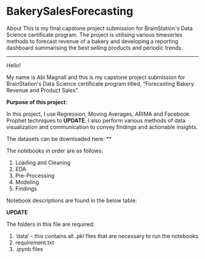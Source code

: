 # BakerySalesForecasting
About This is my final capstone project submission for BrainStation's Data Science certificate program. The project is utilising various timeseries methods to forecast revenue of a bakery and developing a reporting dashboard summarising the best selling products and periodic trends. 
___

Hello!

My name is Abi Magnall and this is my capstone project submission for BrainStation's Data Science certificate program titled, “Forecasting Bakery Revenue and Product Sales".


**Purpose of this project**: 

In this project, I use Regression, Moving Averages, ARIMA and Facebook Prophet techniques to **UPDATE**. I also perform various methods of data visualization and communication to convey findings and actionable insights.

The datasets can be downloaded here: **

The notebooks in order are as follows:

1. Loading and Cleaning
2. EDA
3. Pre-Processing
4. Modeling
5. Findings

Notebook descriptions are found in the below table: 

**UPDATE**

The folders in this file are required:

1. ‘data’ - this contains all .pkl files that are necessary to run the notebooks
2. requirement.txt
3. .ipynb files
